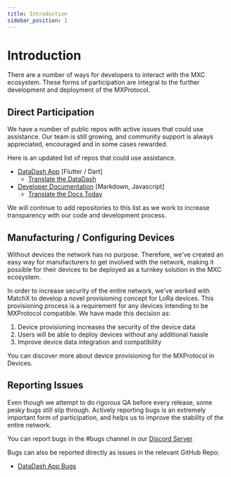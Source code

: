 ```yaml
---
title: Introduction
sidebar_position: 1
---
```


# Introduction

There are a number of ways for developers to interact with the MXC ecosystem. These forms of participation are integral to the further development and deployment of the MXProtocol.

## Direct Participation
We have a number of public repos with active issues that could use assistance. Our team is still growing, and community support is always appreciated, encouraged and in some cases rewarded.

Here is an updated list of repos that could use assistance.
* [DataDash App](https://github.com/mxc-foundation/supernode-app) [Flutter / Dart]
  * [Translate the DataDash](https://crowdin.com/project/mxc-mobile-app)
* [Developer Documentation](https://github.com/mxc-foundation/developer-documentation) [Markdown, Javascript]
  * [Translate the Docs Today](https://crowdin.com/project/mxc-documentation)

We will continue to add repositories to this list as we work to increase transparency with our code and development process.

## Manufacturing / Configuring Devices
Without devices the network has no purpose. Therefore, we've created an easy way for manufacturers to get involved with the network, making it possible for their devices to be deployed as a turnkey solution in the MXC ecosystem.

In order to increase security of the entire network, we've worked with MatchX to develop a novel provisioning concept for LoRa devices. This provisioning process is a requirement for any devices intending to be MXProtocol compatible. We have made this decision as:
1. Device provisioning increases the security of the device data
1. Users will be able to deploy devices without any additional hassle
1. Improve device data integration and compatibility

You can discover more about device provisioning for the MXProtocol in Devices.

## Reporting Issues
Even though we attempt to do rigorous QA before every release, some pesky bugs still slip through. Actively reporting bugs is an extremely important form of participation, and helps us to improve the stability of the entire network.

You can report bugs in the #bugs channel in our [Discord Server](https://mxc.news/discord)

Bugs can also be reported directly as issues in the relevant GitHub Repo:
* [DataDash App Bugs](https://github.com/mxc-foundation/supernode-app/issues)
